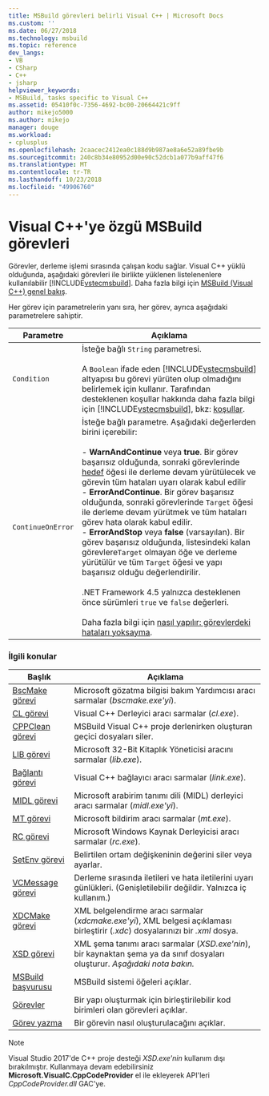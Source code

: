 ```yaml
---
title: MSBuild görevleri belirli Visual C++ | Microsoft Docs
ms.custom: ''
ms.date: 06/27/2018
ms.technology: msbuild
ms.topic: reference
dev_langs:
- VB
- CSharp
- C++
- jsharp
helpviewer_keywords:
- MSBuild, tasks specific to Visual C++
ms.assetid: 05410f0c-7356-4692-bc00-20664421c9ff
author: mikejo5000
ms.author: mikejo
manager: douge
ms.workload:
- cplusplus
ms.openlocfilehash: 2caacec2412ea0c188d9b987ae8a6e52a89fbe9b
ms.sourcegitcommit: 240c8b34e80952d00e90c52dcb1a077b9aff47f6
ms.translationtype: MT
ms.contentlocale: tr-TR
ms.lasthandoff: 10/23/2018
ms.locfileid: "49906760"
---
```

# <a name="msbuild-tasks-specific-to-visual-c"></a>Visual C++'ye özgü MSBuild görevleri
Görevler, derleme işlemi sırasında çalışan kodu sağlar. Visual C++ yüklü olduğunda, aşağıdaki görevleri ile birlikte yüklenen listelenenlere kullanılabilir [!INCLUDE[vstecmsbuild](../extensibility/internals/includes/vstecmsbuild_md.md)]. Daha fazla bilgi için [MSBuild (Visual C++) genel bakış](/cpp/build/msbuild-visual-cpp-overview).  

 Her görev için parametrelerin yanı sıra, her görev, ayrıca aşağıdaki parametrelere sahiptir.  


| Parametre | Açıklama |
|-------------------| - |
| `Condition` | İsteğe bağlı `String` parametresi.<br /><br /> A `Boolean` ifade eden [!INCLUDE[vstecmsbuild](../extensibility/internals/includes/vstecmsbuild_md.md)] altyapısı bu görevi yürüten olup olmadığını belirlemek için kullanır. Tarafından desteklenen koşullar hakkında daha fazla bilgi için [!INCLUDE[vstecmsbuild](../extensibility/internals/includes/vstecmsbuild_md.md)], bkz: [koşullar](../msbuild/msbuild-conditions.md). |
| `ContinueOnError` | İsteğe bağlı parametre. Aşağıdaki değerlerden birini içerebilir:<br /><br /> -   **WarnAndContinue** veya **true**. Bir görev başarısız olduğunda, sonraki görevlerinde [hedef](../msbuild/target-element-msbuild.md) öğesi ile derleme devam yürütülecek ve görevin tüm hataları uyarı olarak kabul edilir<br />-   **ErrorAndContinue**. Bir görev başarısız olduğunda, sonraki görevlerinde `Target` öğesi ile derleme devam yürütmek ve tüm hataları görev hata olarak kabul edilir.<br />-   **ErrorAndStop** veya **false** (varsayılan). Bir görev başarısız olduğunda, listesindeki kalan görevlere`Target` olmayan öğe ve derleme yürütülür ve tüm `Target` öğesi ve yapı başarısız olduğu değerlendirilir.<br /><br /> .NET Framework 4.5 yalnızca desteklenen önce sürümleri `true` ve `false` değerleri.<br /><br /> Daha fazla bilgi için [nasıl yapılır: görevlerdeki hataları yoksayma](../msbuild/how-to-ignore-errors-in-tasks.md). |

### <a name="related-topics"></a>İlgili konular  

|Başlık|Açıklama|  
|-----------|-----------------|  
|[BscMake görevi](../msbuild/bscmake-task.md)|Microsoft gözatma bilgisi bakım Yardımcısı aracı sarmalar (*bscmake.exe'yi*).|  
|[CL görevi](../msbuild/cl-task.md)|Visual C++ Derleyici aracı sarmalar (*cl.exe*).|  
|[CPPClean görevi](../msbuild/cppclean-task.md)|MSBuild Visual C++ proje derlenirken oluşturan geçici dosyaları siler.|  
|[LIB görevi](../msbuild/lib-task.md)|Microsoft 32-Bit Kitaplık Yöneticisi aracını sarmalar (*lib.exe*).|  
|[Bağlantı görevi](../msbuild/link-task.md)|Visual C++ bağlayıcı aracı sarmalar (*link.exe*).|  
|[MIDL görevi](../msbuild/midl-task.md)|Microsoft arabirim tanımı dili (MIDL) derleyici aracı sarmalar (*midl.exe'yi*).|  
|[MT görevi](../msbuild/mt-task.md)|Microsoft bildirim aracı sarmalar (*mt.exe*).|  
|[RC görevi](../msbuild/rc-task.md)|Microsoft Windows Kaynak Derleyicisi aracı sarmalar (*rc.exe*).|  
|[SetEnv görevi](../msbuild/setenv-task.md)|Belirtilen ortam değişkeninin değerini siler veya ayarlar.|  
|[VCMessage görevi](../msbuild/vcmessage-task.md)|Derleme sırasında iletileri ve hata iletilerini uyarı günlükleri. (Genişletilebilir değildir. Yalnızca iç kullanım.)|  
|[XDCMake görevi](../msbuild/xdcmake-task.md)|XML belgelendirme aracı sarmalar (*xdcmake.exe'yi*), XML belgesi açıklaması birleştirir (*.xdc*) dosyalarınızı bir *.xml* dosya.|  
|[XSD görevi](../msbuild/xsd-task.md)|XML şema tanımı aracı sarmalar (*XSD.exe'nin*), bir kaynaktan şema ya da sınıf dosyaları oluşturur. *Aşağıdaki nota bakın.*|  
|[MSBuild başvurusu](../msbuild/msbuild-reference.md)|MSBuild sistemi öğeleri açıklar.|  
|[Görevler](../msbuild/msbuild-tasks.md)|Bir yapı oluşturmak için birleştirilebilir kod birimleri olan görevleri açıklar.|  
|[Görev yazma](../msbuild/task-writing.md)|Bir görevin nasıl oluşturulacağını açıklar.|

> [!NOTE]
> Visual Studio 2017'de C++ proje desteği *XSD.exe'nin* kullanım dışı bırakılmıştır. Kullanmaya devam edebilirsiniz **Microsoft.VisualC.CppCodeProvider** el ile ekleyerek API'leri *CppCodeProvider.dll* GAC'ye.